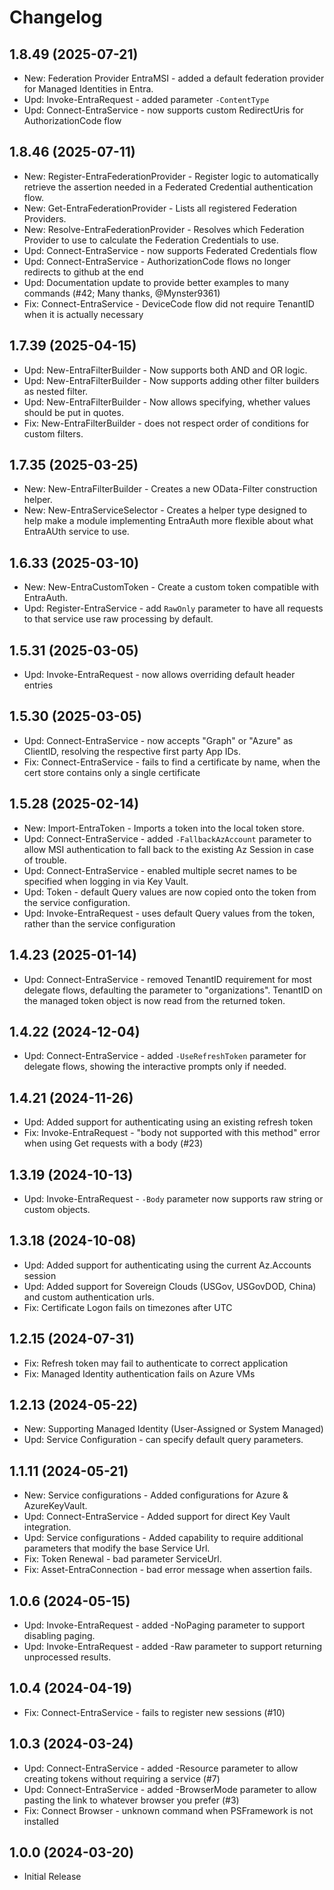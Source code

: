 ﻿# Changelog

## 1.8.49 (2025-07-21)

+ New: Federation Provider EntraMSI - added a default federation provider for Managed Identities in Entra.
+ Upd: Invoke-EntraRequest - added parameter `-ContentType`
+ Upd: Connect-EntraService - now supports custom RedirectUris for AuthorizationCode flow

## 1.8.46 (2025-07-11)

+ New: Register-EntraFederationProvider - Register logic to automatically retrieve the assertion needed in a Federated Credential authentication flow.
+ New: Get-EntraFederationProvider - Lists all registered Federation Providers.
+ New: Resolve-EntraFederationProvider - Resolves which Federation Provider to use to calculate the Federation Credentials to use.
+ Upd: Connect-EntraService - now supports Federated Credentials flow
+ Upd: Connect-EntraService - AuthorizationCode flows no longer redirects to github at the end
+ Upd: Documentation update to provide better examples to many commands (#42; Many thanks, @Mynster9361)
+ Fix: Connect-EntraService - DeviceCode flow did not require TenantID when it is actually necessary

## 1.7.39 (2025-04-15)

+ Upd: New-EntraFilterBuilder - Now supports both AND and OR logic.
+ Upd: New-EntraFilterBuilder - Now supports adding other filter builders as nested filter.
+ Upd: New-EntraFilterBuilder - Now allows specifying, whether values should be put in quotes.
+ Fix: New-EntraFilterBuilder - does not respect order of conditions for custom filters.

## 1.7.35 (2025-03-25)

+ New: New-EntraFilterBuilder - Creates a new OData-Filter construction helper.
+ New: New-EntraServiceSelector - Creates a helper type designed to help make a module implementing EntraAuth more flexible about what EntraAUth service to use.

## 1.6.33 (2025-03-10)

+ New: New-EntraCustomToken - Create a custom token compatible with EntraAuth.
+ Upd: Register-EntraService - add `RawOnly` parameter to have all requests to that service use raw processing by default.

## 1.5.31 (2025-03-05)

+ Upd: Invoke-EntraRequest - now allows overriding default header entries

## 1.5.30 (2025-03-05)

+ Upd: Connect-EntraService - now accepts "Graph" or "Azure" as ClientID, resolving the respective first party App IDs.
+ Fix: Connect-EntraService - fails to find a certificate by name, when the cert store contains only a single certificate

## 1.5.28 (2025-02-14)

+ New: Import-EntraToken - Imports a token into the local token store.
+ Upd: Connect-EntraService - added `-FallbackAzAccount` parameter to allow MSI authentication to fall back to the existing Az Session in case of trouble.
+ Upd: Connect-EntraService - enabled multiple secret names to be specified when logging in via Key Vault.
+ Upd: Token - default Query values are now copied onto the token from the service configuration.
+ Upd: Invoke-EntraRequest - uses default Query values from the token, rather than the service configuration

## 1.4.23 (2025-01-14)

+ Upd: Connect-EntraService - removed TenantID requirement for most delegate flows, defaulting the parameter to "organizations". TenantID on the managed token object is now read from the returned token.

## 1.4.22 (2024-12-04)

+ Upd: Connect-EntraService - added `-UseRefreshToken` parameter for delegate flows, showing the interactive prompts only if needed.

## 1.4.21 (2024-11-26)

+ Upd: Added support for authenticating using an existing refresh token
+ Fix: Invoke-EntraRequest - "body not supported with this method" error when using Get requests with a body (#23)

## 1.3.19 (2024-10-13)

+ Upd: Invoke-EntraRequest - `-Body` parameter now supports raw string or custom objects.

## 1.3.18 (2024-10-08)

+ Upd: Added support for authenticating using the current Az.Accounts session
+ Upd: Added support for Sovereign Clouds (USGov, USGovDOD, China) and custom authentication urls.
+ Fix: Certificate Logon fails on timezones after UTC

## 1.2.15 (2024-07-31)

+ Fix: Refresh token may fail to authenticate to correct application
+ Fix: Managed Identity authentication fails on Azure VMs

## 1.2.13 (2024-05-22)

+ New: Supporting Managed Identity (User-Assigned or System Managed)
+ Upd: Service Configuration - can specify default query parameters.

## 1.1.11 (2024-05-21)

+ New: Service configurations - Added configurations for Azure & AzureKeyVault.
+ Upd: Connect-EntraService - Added support for direct Key Vault integration.
+ Upd: Service configurations - Added capability to require additional parameters that modify the base Service Url.
+ Fix: Token Renewal - bad parameter ServiceUrl.
+ Fix: Asset-EntraConnection - bad error message when assertion fails.

## 1.0.6 (2024-05-15)

+ Upd: Invoke-EntraRequest - added -NoPaging parameter to support disabling paging.
+ Upd: Invoke-EntraRequest - added -Raw parameter to support returning unprocessed results.

## 1.0.4 (2024-04-19)

+ Fix: Connect-EntraService - fails to register new sessions (#10)

## 1.0.3 (2024-03-24)

+ Upd: Connect-EntraService - added -Resource parameter to allow creating tokens without requiring a service (#7)
+ Upd: Connect-EntraService - added -BrowserMode parameter to allow pasting the link to whatever browser you prefer (#3)
+ Fix: Connect Browser - unknown command when PSFramework is not installed

## 1.0.0 (2024-03-20)

+ Initial Release
